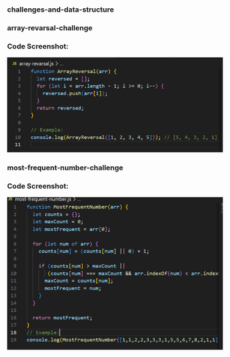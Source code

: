 ### challenges-and-data-structure

 ### array-revarsal-challenge
 ### Code Screenshot:
![Array Reversal](./array.png)
 
 ### most-frequent-number-challenge
 ### Code Screenshot:
![Most Frequent](./frequent.png)

